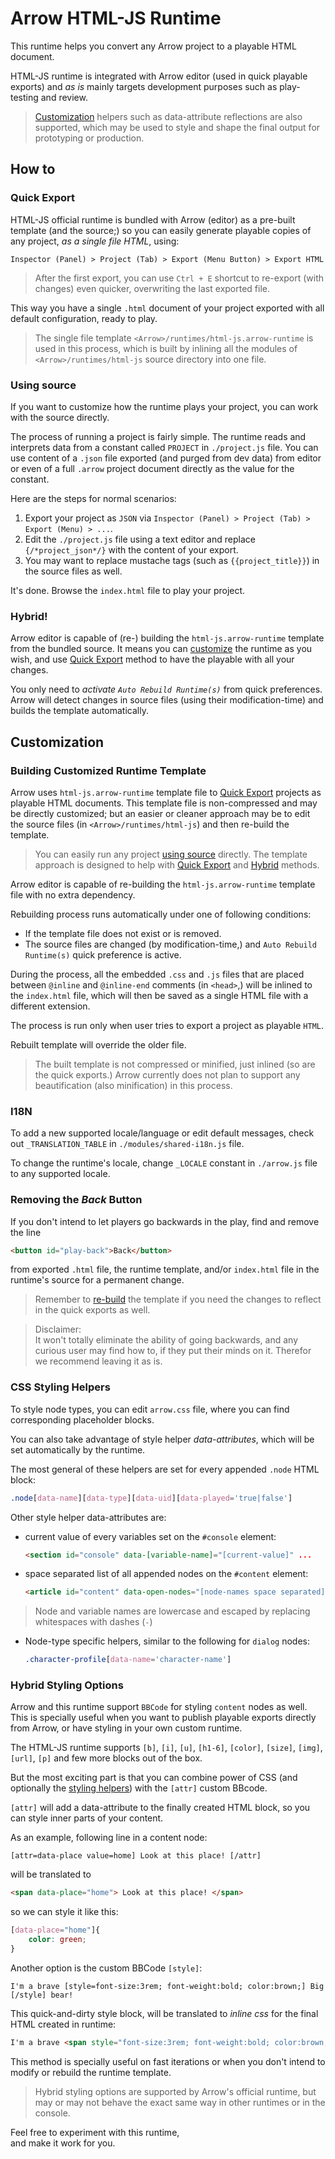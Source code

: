 # Arrow HTML-JS Runtime

This runtime helps you convert any Arrow project to a playable HTML document.

HTML-JS runtime is integrated with Arrow editor (used in quick playable exports)
and _as is_ mainly targets development purposes such as play-testing and review.

> [Customization](#customization) helpers such as data-attribute reflections are also supported,
> which may be used to style and shape the final output for prototyping or production.


## How to

### Quick Export

HTML-JS official runtime is bundled with Arrow (editor) as a pre-built template (and the source;)
so you can easily generate playable copies of any project, *as a single file HTML*, using:

`Inspector (Panel) > Project (Tab) > Export (Menu Button) > Export HTML`

> After the first export, you can use `Ctrl + E` shortcut
> to re-export (with changes) even quicker, overwriting the last exported file.

This way you have a single `.html` document of your project
exported with all default configuration, ready to play.

> The single file template `<Arrow>/runtimes/html-js.arrow-runtime` is used in this process,
> which is built by inlining all the modules of `<Arrow>/runtimes/html-js` source directory into one file.

### Using source

If you want to customize how the runtime plays your project, you can work with the source directly.

The process of running a project is fairly simple.
The runtime reads and interprets data from a constant called `PROJECT` in `./project.js` file.
You can use content of a `.json` file exported (and purged from dev data) from editor or
even of a full `.arrow` project document directly as the value for the constant.

Here are the steps for normal scenarios:

1. Export your project as `JSON` via `Inspector (Panel) > Project (Tab) > Export (Menu) > ...`.
2. Edit the `./project.js` file using a text editor and replace `{/*project_json*/}` with the content of your export.
3. You may want to replace mustache tags (such as `{{project_title}}`) in the source files as well.

It's done.
Browse the `index.html` file to play your project.

### Hybrid!

Arrow editor is capable of (re-) building the `html-js.arrow-runtime` template from the bundled source.
It means you can [customize](#customization) the runtime as you wish,
and use [Quick Export](#quick-export) method
to have the playable with all your changes.

You only need to *activate `Auto Rebuild Runtime(s)`* from quick preferences.
Arrow will detect changes in source files (using their modification-time)
and builds the template automatically.


## Customization

### Building Customized Runtime Template

Arrow uses `html-js.arrow-runtime` template file
to [Quick Export](#quick-export) projects as playable HTML documents.
This template file is non-compressed and may be directly customized;
but an easier or cleaner approach may be to edit the source files
(in `<Arrow>/runtimes/html-js`) and then re-build the template.

> You can easily run any project [using source](#using-source) directly.
> The template approach is designed to help with 
> [Quick Export](#quick-export) and [Hybrid](#hybrid) methods.

Arrow editor is capable of re-building the `html-js.arrow-runtime`
template file with no extra dependency.

Rebuilding process runs automatically under one of following conditions:
+ If the template file does not exist or is removed.
+ The source files are changed (by modification-time,) and `Auto Rebuild Runtime(s)` quick preference is active.

During the process, all the embedded `.css` and `.js` files
that are placed between `@inline` and `@inline-end` comments (in `<head>`,)
will be inlined to the `index.html` file, which will then be saved
as a single HTML file with a different extension.

The process is run only when user tries to export a project as playable `HTML`.

Rebuilt template will override the older file.

> The built template is not compressed or minified, just inlined (so are the quick exports.)
> Arrow currently does not plan to support any beautification (also minification) in this process.

### I18N

To add a new supported locale/language or edit default messages,
check out `_TRANSLATION_TABLE` in `./modules/shared-i18n.js` file.

To change the runtime's locale, change `_LOCALE` constant
in `./arrow.js` file to any supported locale.

### Removing the *Back* Button

If you don't intend to let players go backwards in the play,
find and remove the line

```html
<button id="play-back">Back</button>
```

from exported `.html` file, the runtime template, and/or
`index.html` file in the runtime's source for a permanent change.

> Remember to [re-build](#building-customized-runtime-template)
> the template if you need the changes to reflect in the quick exports as well.

> Disclaimer:  
> It won't totally eliminate the ability of going backwards,
> and any curious user may find how to, if they put their minds on it.
> Therefor we recommend leaving it as is.

### CSS Styling Helpers

To style node types, you can edit `arrow.css` file, where you can find corresponding placeholder blocks.

You can also take advantage of style helper *data-attributes*, which will be set automatically by the runtime.

The most general of these helpers are set for every appended `.node` HTML block:

```css
.node[data-name][data-type][data-uid][data-played='true|false']
```

Other style helper data-attributes are:

+ current value of every variables set on the `#console` element:
    
    ```html
    <section id="console" data-[variable-name]="[current-value]" ...
    ```

+ space separated list of all appended nodes on the `#content` element:

    ```html
    <article id="content" data-open-nodes="[node-names space separated]" ...
    ```

> Node and variable names are lowercase and escaped by replacing whitespaces with dashes (`-`)

+ Node-type specific helpers, similar to the following for `dialog` nodes:

    ```css
    .character-profile[data-name='character-name']
    ```

### Hybrid Styling Options

Arrow and this runtime support `BBCode` for styling `content` nodes as well.
This is specially useful when you want to publish playable exports directly from Arrow,
or have styling in your own custom runtime.

The HTML-JS runtime supports
`[b]`, `[i]`, `[u]`, `[h1-6]`, `[color]`, `[size]`, `[img]`, `[url]`, `[p]`
and few more blocks out of the box.

But the most exciting part is that you can combine power of CSS
(and optionally the [styling helpers](#css-styling-helpers))
with the `[attr]` custom BBcode.

`[attr]` will add a data-attribute to the finally created HTML block,
so you can style inner parts of your content.

As an example, following line in a content node:

```BBCode
[attr=data-place value=home] Look at this place! [/attr]
```

will be translated to

```HTML
<span data-place="home"> Look at this place! </span>
```

so we can style it like this:

```CSS
[data-place="home"]{
    color: green;
}
```

Another option is the custom BBCode `[style]`:

```BBCode
I'm a brave [style=font-size:3rem; font-weight:bold; color:brown;] Big [/style] bear!
```

This quick-and-dirty style block, will be translated to
*inline css* for the final HTML created in runtime:

```HTML
I'm a brave <span style="font-size:3rem; font-weight:bold; color:brown;"> Big </span> bear!
```

This method is specially useful on fast iterations or
when you don't intend to modify or rebuild the runtime template.

> Hybrid styling options are supported by Arrow's official runtime,
> but may or may not behave the exact same way in other runtimes or in the console.


Feel free to experiment with this runtime,  
and make it work for you.

